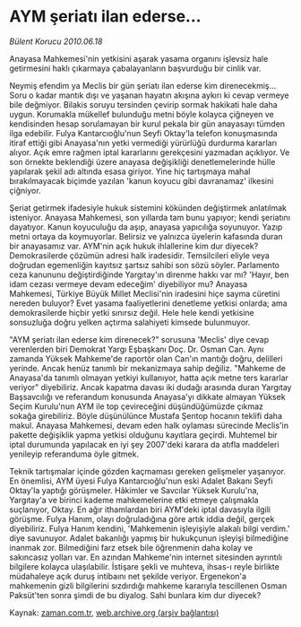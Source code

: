 # AYM şeriatı ilan ederse...

*Bülent Korucu 2010.06.18*

<td class="columnist-detail">
<p>Anayasa Mahkemesi'nin yetkisini aşarak yasama organını işlevsiz hale getirmesini haklı çıkarmaya çabalayanların başvurduğu bir cinlik var.</p>
<p>
<div id="haberMetinDiv">
<p>Neymiş efendim ya Meclis bir gün şeriatı ilan ederse kim direnecekmiş... Soru o kadar mantık dışı ve yaşanan hayatın akışına aykırı ki cevap vermeye bile değmiyor. Bilakis soruyu tersinden çevirip sormak hakikati hale daha uygun. Korumakla mükellef bulunduğu metni böyle kolayca çiğneyen ve kendisinden hesap sorulamayan bir kurul pekala bir gün anayasayı tümden ilga edebilir. Fulya Kantarcıoğlu'nun Seyfi Oktay'la telefon konuşmasında itiraf ettiği gibi Anayasa'nın yetki vermediği yürürlüğü durdurma kararları alıyor. Açık emre rağmen iptal kararlarını gerekçesini yazmadan açıklıyor. Ve son örnekte beklendiği üzere anayasa değişikliği denetlemelerinde hülle yapılarak şekil adı altında esasa giriyor. Yine hiç tartışmaya mahal bırakılmayacak biçimde yazılan 'kanun koyucu gibi davranamaz' ilkesini çiğniyor.
<p>Şeriat getirmek ifadesiyle hukuk sistemini kökünden değiştirmek anlatılmak isteniyor. Anayasa Mahkemesi, son yıllarda tam bunu yapıyor; kendi şeriatını dayatıyor. Kanun koyuculuğu da aşıp, anayasa yapıcılığa soyunuyor. Yazıp metni ortaya da koymuyorlar. Belirsiz ve yalnızca üyelerin kafasında duran bir anayasamız var. AYM'nin açık hukuk ihlallerine kim dur diyecek? Demokrasilerde çözümün adresi halk iradesidir. Temsilcileri eliyle veya doğrudan egemenliğin kayıtsız şartsız sahibi son sözü söyler. Parlamento ceza kanununu değiştirdiğinde Yargıtay'ın direnme hakkı var mı? 'Hayır, ben idam cezası vermeye devam edeceğim' diyebiliyor mu? Anayasa Mahkemesi, Türkiye Büyük Millet Meclisi'nin iradesini hiçe sayma cüretini nereden buluyor? Evet yasama faaliyetlerini denetleme yetkisi onlarda; ama demokrasilerde hiçbir yetki sınırsız değil. Hele hele kendi yetkisine sonsuzluğa doğru yelken açtırma salahiyeti kimsede bulunmuyor.
<p>"AYM şeriatı ilan ederse kim direnecek?" sorusuna 'Meclis' diye cevap verenlerden biri Demokrat Yargı Eşbaşkanı Doç. Dr. Osman Can. Aynı zamanda Yüksek Mahkeme'de raportör olan Can'ın mantığı doğru, delilleri yerinde. Ancak henüz tanımlı bir mekanizmaya sahip değiliz. "Mahkeme de Anayasa'da tanımlı olmayan yetkiyi kullanıyor, hatta açık metne ters kararlar veriyor" diyebiliriz. Ancak kapatma davası iki dudağı arasında duran Yargıtay Başsavcılığı ve referandum konusunda Anayasa'yı dikkate almayan Yüksek Seçim Kurulu'nun AYM ile top çevireceğini düşündüğümüzde çıkmaz sokağa girebiliriz. Böyle düşünülünce Mustafa Şentop hocanın teklifi daha makul. Anayasa Mahkemesi, devam eden halk oylaması sürecinde Meclis'in pakette değişiklik yapma yetkisi olduğunu kayıtlara geçirdi. Muhtemel bir iptal durumunda yapılacak en iyi şey 2007'deki karara da atıfla maddeleri yenileyip referanduma öyle gitmek.
<p> Teknik tartışmalar içinde gözden kaçmaması gereken gelişmeler yaşanıyor. En önemlisi, AYM üyesi Fulya Kantarcıoğlu'nun eski Adalet Bakanı Seyfi Oktay'la yaptığı görüşmeler. Hâkimler ve Savcılar Yüksek Kurulu'na, Yargıtay'a ve birinci kademe mahkemelerine etki etmeye çalışmakla suçlanıyor, Oktay. En ağır ithamlardan biri AYM'deki iptal davasıyla ilgili görüşme. Fulya Hanım, olayı doğruladığına göre artık iddia değil, gerçek diyebiliriz. Fulya Hanım kendini, 'Mahkemenin işleyişiyle alakalı bilgi verdim.' diye savunuyor. Adalet bakanlığı yapmış bir hukukçunun işleyişi bilmediğine inanmak zor. Bilmediğini farz etsek bile öğrenmenin daha kolay ve sakıncasız yolları var. En azından Mahkeme'nin internet sitesinden ayrıntılı bilgilere kolayca ulaşılabilir. İstişare şekli ve muhteva, ihsas-ı reyle birlikte müdahaleye açık duruş intibaını net şekilde veriyor. Ergenekon'a mahkemenin gizli bilgilerini sızdırdığı mahkeme kararıyla tescillenen Osman Paksüt'ten sonra şimdi de bu diyalog. Sahi bunlara kim dur diyecek?</p></p></p></p></div>
</p>
<a href="http://web.archive.org/web/20110106172559/mailto:b.korucu@zaman.com.tr">
</a></td>

Kaynak: [zaman.com.tr](http://zaman.com.tr/yazar.do?yazino=996723), [web.archive.org (arşiv bağlantısı)](http://web.archive.org/web/20110106172559/http://www.zaman.com.tr/yazar.do?yazino=996723)
